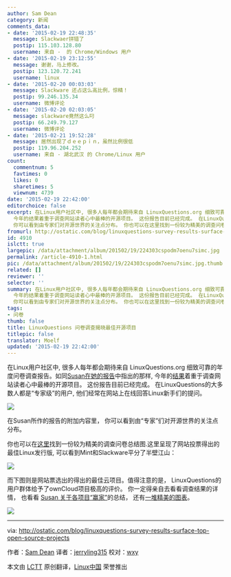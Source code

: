 ```yaml
---
author: Sam Dean
category: 新闻
comments_data:
- date: '2015-02-19 22:48:35'
  message: Slackwaer拼错了
  postip: 115.103.128.80
  username: 来自 -  的 Chrome/Windows 用户
- date: '2015-02-19 23:12:55'
  message: 谢谢，马上修改。
  postip: 123.120.72.241
  username: linux
- date: '2015-02-20 00:03:03'
  message: Slackware 还占这么高比例，惊精！
  postip: 99.246.135.34
  username: 微博评论
- date: '2015-02-20 02:03:05'
  message: slackware竟然这么叼
  postip: 66.249.79.127
  username: 微博评论
- date: '2015-02-21 19:52:28'
  message: 居然出现了ｄｅｅｐｉｎ，虽然比例很低
  postip: 119.96.204.252
  username: 来自 - 湖北武汉 的 Chrome/Linux 用户
count:
  commentnum: 5
  favtimes: 0
  likes: 0
  sharetimes: 5
  viewnum: 4739
date: '2015-02-19 22:42:00'
editorchoice: false
excerpt: 在Linux用户社区中, 很多人每年都会期待来自 LinuxQuestions.org 细致可靠的年度问卷调查报告。如同Susan在她的报告中指出的那样,
  今年的结果着重于调查网站读者心中最棒的开源项目。 这份报告目前已经完成。 在LinuxQuestions的大多数人都是专家级的用户, 他们经常在网站上在线回答Linux新手们的提问。  在Susan所作的报告的附加内容里，
  你可以看到由专家们对开源世界的关注点分布。 你也可以在这里找到一份较为精美的调查问卷总结图.这里呈现了网站投票得出的最佳Linux发行版, 可以看到Mint和Slackwaer平分了半壁江山：  而下图则是网
fromurl: http://ostatic.com/blog/linuxquestions-survey-results-surface-top-open-source-projects
id: 4910
islctt: true
largepic: /data/attachment/album/201502/19/224303cspodm7oenu7simc.jpg
permalink: /article-4910-1.html
pic: /data/attachment/album/201502/19/224303cspodm7oenu7simc.jpg.thumb.jpg
related: []
reviewer: ''
selector: ''
summary: 在Linux用户社区中, 很多人每年都会期待来自 LinuxQuestions.org 细致可靠的年度问卷调查报告。如同Susan在她的报告中指出的那样,
  今年的结果着重于调查网站读者心中最棒的开源项目。 这份报告目前已经完成。 在LinuxQuestions的大多数人都是专家级的用户, 他们经常在网站上在线回答Linux新手们的提问。  在Susan所作的报告的附加内容里，
  你可以看到由专家们对开源世界的关注点分布。 你也可以在这里找到一份较为精美的调查问卷总结图.这里呈现了网站投票得出的最佳Linux发行版, 可以看到Mint和Slackwaer平分了半壁江山：  而下图则是网
tags:
- 问卷
thumb: false
title: LinuxQuestions 问卷调查揭晓最佳开源项目
titlepic: false
translator: Moelf
updated: '2015-02-19 22:42:00'
---
```


在Linux用户社区中, 很多人每年都会期待来自 LinuxQuestions.org 细致可靠的年度问卷调查报告。如同[Susan在她的报告](http://ostatic.com/blog/lq-members-choice-award-winners-announced)中指出的那样, 今年的[结果](http://www.linuxquestions.org/questions/linux-news-59/2014-linuxquestions-org-members-choice-award-winners-4175532948/)着重于调查网站读者心中最棒的开源项目。 这份报告目前已经完成。 在LinuxQuestions的大多数人都是“专家级”的用户, 他们经常在网站上在线回答Linux新手们的提问。


![](/data/attachment/album/201502/19/224303cspodm7oenu7simc.jpg)


在Susan所作的报告的附加内容里， 你可以看到由“专家”们对开源世界的关注点分布。


你也可以在[这里](http://www.linuxquestions.org/questions/2014mca.php)找到一份较为精美的调查问卷总结图.这里呈现了网站投票得出的最佳Linux发行版, 可以看到Mint和Slackware平分了半壁江山：


![](/data/attachment/album/201502/19/224305uemed3176z1mp3de.png)


而下图则是网站票选出的得出的最佳云项目。值得注意的是， LinuxQuestions的用户群体给予了ownCloud项目极高的评价。 你一定得亲自去看看调查结果的详情， 也看看 [Susan 关于各项目“赢家”](http://ostatic.com/blog/lq-members-choice-award-winners-announced)的总结， 还有[一堆精美的图表](http://www.linuxquestions.org/questions/2014mca.php)。


![](/data/attachment/album/201502/19/224306e99x4q9se8a6l9fs.png)




---


via: <http://ostatic.com/blog/linuxquestions-survey-results-surface-top-open-source-projects>


作者：[Sam Dean](http://ostatic.com/member/samdean) 译者：[jerryling315](https://github.com/jerryling315) 校对：[wxy](https://github.com/wxy)


本文由 [LCTT](https://github.com/LCTT/TranslateProject) 原创翻译，[Linux中国](http://linux.cn/) 荣誉推出